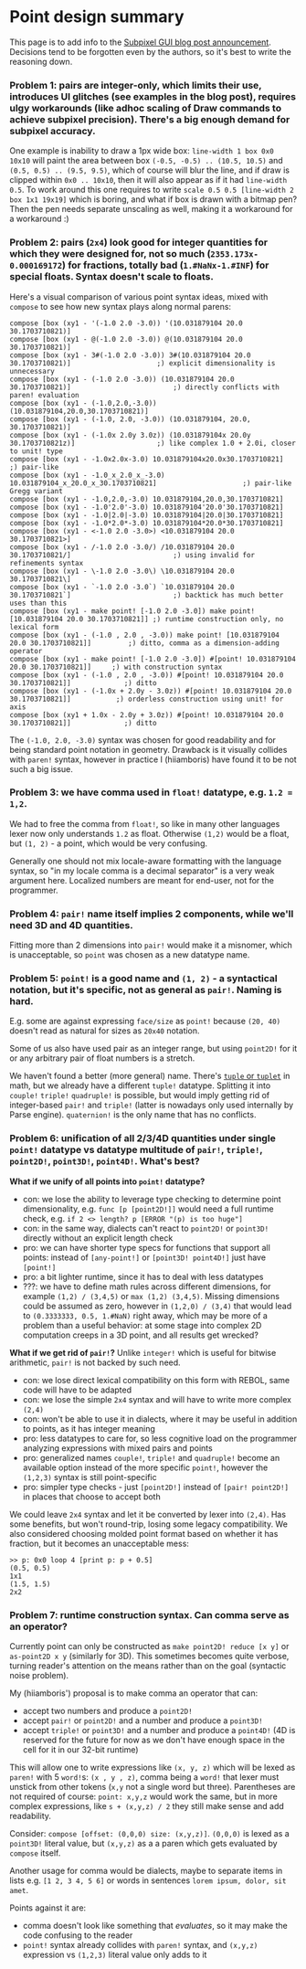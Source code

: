 # Point design summary

This page is to add info to the [Subpixel GUI blog post announcement](https://www.red-lang.org/2023/08/subpixel-gui.html).
Decisions tend to be forgotten even by the authors, so it's best to write the reasoning down.

### Problem 1: pairs are integer-only, which limits their use, introduces UI glitches (see examples in the blog post), requires ulgy workarounds (like adhoc scaling of Draw commands to achieve subpixel precision). There's a big enough demand for subpixel accuracy.

One example is inability to draw a 1px wide box: `line-width 1 box 0x0 10x10` will paint the area between box `(-0.5, -0.5) .. (10.5, 10.5)` and `(0.5, 0.5) .. (9.5, 9.5)`, which of course will blur the line, and if draw is clipped within `0x0 .. 10x10`, then it will also appear as if it had `line-width 0.5`. To work around this one requires to write `scale 0.5 0.5 [line-width 2 box 1x1 19x19]` which is boring, and what if box is drawn with a bitmap pen? Then the pen needs separate unscaling as well, making it a workaround for a workaround :)

### Problem 2: pairs (`2x4`) look good for integer quantities for which they were designed for, not so much (`2353.173x-0.000169172`) for fractions, totally bad (`1.#NaNx-1.#INF`) for special floats. Syntax doesn't scale to floats.

Here's a visual comparison of various point syntax ideas, mixed with `compose` to see how new syntax plays along normal parens:
```
compose [box (xy1 - '(-1.0 2.0 -3.0)) '(10.031879104 20.0 30.1703710821)]
compose [box (xy1 - @(-1.0 2.0 -3.0)) @(10.031879104 20.0 30.1703710821)]
compose [box (xy1 - 3#(-1.0 2.0 -3.0)) 3#(10.031879104 20.0 30.1703710821)]						;) explicit dimensionality is unnecessary
compose [box (xy1 - (-1.0 2.0 -3.0)) (10.031879104 20.0 30.1703710821)]							;) directly conflicts with paren! evaluation
compose [box (xy1 - (-1.0,2.0,-3.0)) (10.031879104,20.0,30.1703710821)]
compose [box (xy1 - (-1.0, 2.0, -3.0)) (10.031879104, 20.0, 30.1703710821)]
compose [box (xy1 - (-1.0x 2.0y 3.0z)) (10.031879104x 20.0y 30.1703710821z)]					;) like complex 1.0 + 2.0i, closer to unit! type
compose [box (xy1 - -1.0x2.0x-3.0) 10.031879104x20.0x30.1703710821]								;) pair-like
compose [box (xy1 - -1.0_x_2.0_x_-3.0) 10.031879104_x_20.0_x_30.1703710821]						;) pair-like Gregg variant
compose [box (xy1 - -1.0,2.0,-3.0) 10.031879104,20.0,30.1703710821]
compose [box (xy1 - -1.0'2.0'-3.0) 10.031879104'20.0'30.1703710821]
compose [box (xy1 - -1.0|2.0|-3.0) 10.031879104|20.0|30.1703710821]
compose [box (xy1 - -1.0*2.0*-3.0) 10.031879104*20.0*30.1703710821]
compose [box (xy1 - <-1.0 2.0 -3.0>) <10.031879104 20.0 30.1703710821>]
compose [box (xy1 - /-1.0 2.0 -3.0/) /10.031879104 20.0 30.1703710821/]							;) using invalid for refinements syntax
compose [box (xy1 - \-1.0 2.0 -3.0\) \10.031879104 20.0 30.1703710821\]
compose [box (xy1 - `-1.0 2.0 -3.0`) `10.031879104 20.0 30.1703710821`]							;) backtick has much better uses than this
compose [box (xy1 - make point! [-1.0 2.0 -3.0]) make point! [10.031879104 20.0 30.1703710821]]	;) runtime construction only, no lexical form
compose [box (xy1 - (-1.0 , 2.0 , -3.0)) make point! [10.031879104 20.0 30.1703710821]]			;) ditto, comma as a dimension-adding operator
compose [box (xy1 - make point! [-1.0 2.0 -3.0]) #[point! 10.031879104 20.0 30.1703710821]]		;) with construction syntax
compose [box (xy1 - (-1.0 , 2.0 , -3.0)) #[point! 10.031879104 20.0 30.1703710821]]				;) ditto
compose [box (xy1 - (-1.0x + 2.0y - 3.0z)) #[point! 10.031879104 20.0 30.1703710821]]			;) orderless construction using unit! for axis
compose [box (xy1 + 1.0x - 2.0y + 3.0z)) #[point! 10.031879104 20.0 30.1703710821]]				;) ditto
```
The `(-1.0, 2.0, -3.0)` syntax was chosen for good readability and for being standard point notation in geometry.
Drawback is it visually collides with `paren!` syntax, however in practice I (hiiamboris) have found it to be not such a big issue.

### Problem 3: we have comma used in `float!` datatype, e.g. `1.2 = 1,2`.

We had to free the comma from `float!`, so like in many other languages lexer now only understands `1.2` as float. Otherwise `(1,2)` would be a float, but `(1, 2)` - a point, which would be very confusing.

Generally one should not mix locale-aware formatting with the language syntax, so "in my locale comma is a decimal separator" is a very weak argument here. Localized numbers are meant for end-user, not for the programmer.

### Problem 4: `pair!` name itself implies 2 components, while we'll need 3D and 4D quantities.

Fitting more than 2 dimensions into `pair!` would make it a misnomer, which is unacceptable, so `point` was chosen as a new datatype name. 

### Problem 5: `point!` is a good name and `(1, 2)` - a syntactical notation, but it's specific, not as general as `pair!`. Naming is hard.

E.g. some are against expressing `face/size` as `point!` because `(20, 40)` doesn't read as natural for sizes as `20x40` notation.

Some of us also have used pair as an integer range, but using `point2D!` for it or any arbitrary pair of float numbers is a stretch.

We haven't found a better (more general) name. There's [`tuple` or `tuplet`](https://en.wikipedia.org/wiki/Tuple) in math, but we already have a different `tuple!` datatype. Splitting it into `couple!` `triple!` `quadruple!` is possible, but would imply getting rid of integer-based `pair!` and `triple!` (latter is nowadays only used internally by Parse engine). `quaternion!` is the only name that has no conflicts.

### Problem 6: unification of all 2/3/4D quantities under single `point!` datatype vs datatype multitude of `pair!`, `triple!`, `point2D!`, `point3D!`, `point4D!`. What's best?

**What if we unify of all points into `point!` datatype?**

* con: we lose the ability to leverage type checking to determine point dimensionality, e.g. `func [p [point2D!]]` would need a full runtime check, e.g. `if 2 <> length? p [ERROR "(p) is too huge"]`
* con: in the same way, dialects can't react to `point2D!` or `point3D!` directly without an explicit length check
* pro: we can have shorter type specs for functions that support all points: instead of `[any-point!]` or `[point3D! point4D!]` just have `[point!]`
* pro: a bit lighter runtime, since it has to deal with less datatypes
* ???: we have to define math rules across different dimensions, for example `(1,2) / (3,4,5)` or `max (1,2) (3,4,5)`. Missing dimensions could be assumed as zero, however in `(1,2,0) / (3,4)` that would lead to `(0.3333333, 0.5, 1.#NaN)` right away, which may be more of a problem than a useful behavior: at some stage into complex 2D computation creeps in a 3D point, and all results get wrecked?

**What if we get rid of `pair!`?** Unlike `integer!` which is useful for bitwise arithmetic, `pair!` is not backed by such need.

* con: we lose direct lexical compatibility on this form with REBOL, same code will have to be adapted
* con: we lose the simple `2x4` syntax and will have to write more complex `(2,4)`
* con: won't be able to use it in dialects, where it may be useful in addition to points, as it has integer meaning
* pro: less datatypes to care for, so less cognitive load on the programmer analyzing expressions with mixed pairs and points
* pro: generalized names `couple!`, `triple!` and `quadruple!` become an available option instead of the more specific `point!`, however the `(1,2,3)` syntax is still point-specific
* pro: simpler type checks - just `[point2D!]` instead of `[pair! point2D!]` in places that choose to accept both 

We could leave `2x4` syntax and let it be converted by lexer into `(2,4)`. Has some benefits, but won't round-trip, losing some legacy compatibility. We also considered choosing molded point format based on whether it has fraction, but it becomes an unacceptable mess:
```
>> p: 0x0 loop 4 [print p: p + 0.5]
(0.5, 0.5)
1x1
(1.5, 1.5)
2x2
```

### Problem 7: runtime construction syntax. Can comma serve as an operator?

Currently point can only be constructed as `make point2D! reduce [x y]` or `as-point2D x y` (similarly for 3D). This sometimes becomes quite verbose, turning reader's attention on the means rather than on the goal (syntactic noise problem).

My (hiiamboris') proposal is to make comma an operator that can:
- accept two numbers and produce a `point2D!`
- accept `pair!` or `point2D!` and a number and produce a `point3D!`
- accept `triple!` or `point3D!` and a number and produce a `point4D!` (4D is reserved for the future for now as we don't have enough space in the cell for it in our 32-bit runtime)

This will allow one to write expressions like `(x, y, z)` which will be lexed as `paren!` with 5 `word!`s: `(x , y , z)`, comma being a `word!` that lexer must unstick from other tokens (`x,y` not a single word but three). Parentheses are not required of course: `point: x,y,z` would work the same, but in more complex expressions, like `s + (x,y,z) / 2` they still make sense and add readability.

Consider: `compose [offset: (0,0,0) size: (x,y,z)]`. `(0,0,0)` is lexed as a `point3D!` literal value, but `(x,y,z)` as a a paren which gets evaluated by `compose` itself.

Another usage for comma would be dialects, maybe to separate items in lists e.g. `[1 2, 3 4, 5 6]` or words in sentences `lorem ipsum, dolor, sit amet`. 

Points against it are:
- comma doesn't look like something that *evaluates*, so it may make the code confusing to the reader
- `point!` syntax already collides with `paren!` syntax, and `(x,y,z)` expression vs `(1,2,3)` literal value only adds to it

